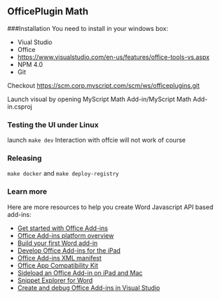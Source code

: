 ## OfficePlugin Math

###Installation
You need to install in your windows box:
- Viual Studio
- Office
- https://www.visualstudio.com/en-us/features/office-tools-vs.aspx
- NPM 4.0
- Git

Checkout https://scm.corp.myscript.com/scm/ws/officeplugins.git

Launch visual by opening MyScript Math Add-in/MyScript Math Add-in.csproj


### Testing the UI under Linux
launch `make dev`
Interaction with offcie will not work of course


### Releasing

`make docker` and `make deploy-registry`


### Learn more

Here are more resources to help you create Word Javascript API based add-ins:

* [Get started with Office Add-ins](https://dev.office.com/getting-started/addins)
* [Office Add-ins platform overview](https://dev.office.com/docs/add-ins/overview/office-add-ins)
* [Build your first Word add-in](https://dev.office.com/docs/add-ins/word/word-add-ins)
* [Develop Office Add-ins for the iPad](https://github.com/OfficeDev/office-js-docs/blob/master/docs/develop/develop-office-add-ins-for-the-ipad.md)
* [Office Add-ins XML manifest](http://dev.office.com/docs/add-ins/overview/add-in-manifests)
* [Office App Compatibility Kit ](https://www.microsoft.com/en-us/download/details.aspx?id=46831)
* [Sideload an Office Add-in on iPad and Mac](http://dev.office.com/docs/add-ins/testing/sideload-an-office-add-in-on-ipad-and-mac)
* [Snippet Explorer for Word](http://officesnippetexplorer.azurewebsites.net/#/snippets/word)
* [Create and debug Office Add-ins in Visual Studio](http://dev.office.com/docs/add-ins/get-started/create-and-debug-office-add-ins-in-visual-studio)
